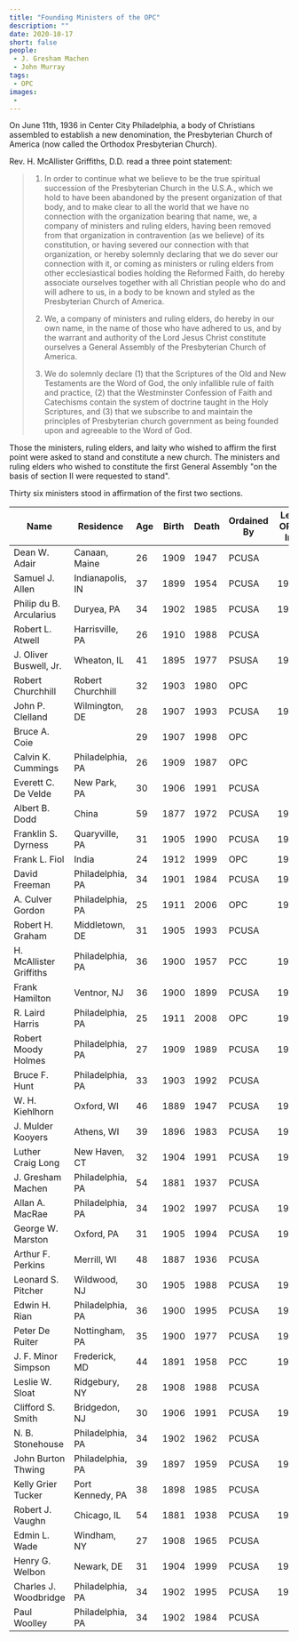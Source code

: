 ```yaml
---
title: "Founding Ministers of the OPC"
description: ""
date: 2020-10-17
short: false
people:
 - J. Gresham Machen
 - John Murray
tags:
 - OPC
images:
 -
---
```


On June 11th, 1936 in Center City Philadelphia, a body of Christians assembled to establish a new denomination, the Presbyterian Church of America (now called the Orthodox Presbyterian Church).

Rev. H. McAllister Griffiths, D.D. read a three point statement:

>  1. In order to continue what we believe to be the true spiritual succession of the Presbyterian Church in the U.S.A., which we hold to have been abandoned by the present organization of that body, and to make clear to all the world that we have no connection with the organization bearing that name, we, a company of ministers and ruling elders, having been removed from that organization in contravention (as we believe) of its constitution, or having severed our connection with that organization, or hereby solemnly declaring that we do sever our connection with it, or coming as ministers or ruling elders from other ecclesiastical bodies holding the Reformed Faith, do hereby associate ourselves together with all Christian people who do and will adhere to us, in a body to be known and styled as the Presbyterian Church of America. 
> 
> 2. We, a company of ministers and ruling elders, do hereby in our own name, in the name of those who have adhered to us, and by the warrant and authority of the Lord Jesus Christ constitute ourselves a General Assembly of the Presbyterian Church of America. 
> 
> 3. We do solemnly declare (1) that the Scriptures of the Old and New Testaments are the Word of God, the only infallible rule of faith and practice, (2) that the Westminster Confession of Faith and Catechisms contain the system of doctrine taught in the Holy Scriptures, and (3) that we subscribe to and maintain the principles of Presbyterian church government as being founded upon and agreeable to the Word of God. 

Those the ministers, ruling elders, and laity who wished to affirm the first point were asked to stand and constitute a new church. The ministers and ruling elders who wished to constitute the first General Assembly "on the basis of section II were requested to stand".

Thirty six ministers stood in affirmation of the first two sections. 

| Name                    | Residence         | Age | Birth | Death | Ordained By | Left OPC In | Left For     | Joined BPC In |
| ----------------------- | ----------------- | --- | ----- | ----- | ----------- | ----------- | ------------ | ------------- |
| Dean W. Adair           | Canaan, Maine     | 26  | 1909  | 1947  | PCUSA       |             |              |               |
| Samuel J. Allen         | Indianapolis, IN  | 37  | 1899  | 1954  | PCUSA       | 1948        | PCUS         |               |
| Philip du B. Arcularius | Duryea, PA        | 34  | 1902  | 1985  | PCUSA       | 1938        | BPC          | 1938          |
| Robert L. Atwell        | Harrisville, PA   | 26  | 1910  | 1988  | PCUSA       |             |              |               |
| J. Oliver Buswell, Jr.  | Wheaton, IL       | 41  | 1895  | 1977  | PSUSA       | 1938        | BPC          | 1938          |
| Robert Churchhill       | Robert Churchhill | 32  | 1903  | 1980  | OPC         |             |              |               |
| John P. Clelland        | Wilmington, DE    | 28  | 1907  | 1993  | PCUSA       | 1965        | BPC          |               |
| Bruce A. Coie           |                   | 29  | 1907  | 1998  | OPC         |             |              |               |
| Calvin K. Cummings      | Philadelphia, PA  | 26  | 1909  | 1987  | OPC         |             |              |               |
| Everett C. De Velde     | New Park, PA      | 30  | 1906  | 1991  | PCUSA       |             |              |               |
| Albert B. Dodd          | China             | 59  | 1877  | 1972  | PCUSA       | 1944        | BPC          | 1944          |
| Franklin S. Dyrness     | Quaryville, PA    | 31  | 1905  | 1990  | PCUSA       | 1949        | Unaffiliated |               |
| Frank L. Fiol           | India             | 24  | 1912  | 1999  | OPC         | 1943        | BPC          | 1943          |
| David Freeman           | Philadelphia, PA  | 34  | 1901  | 1984  | PCUSA       | 1946        | RCA          |               |
| A. Culver Gordon        | Philadelphia, PA  | 25  | 1911  | 2006  | OPC         | 1946        | BPC          |               |
| Robert H. Graham        | Middletown, DE    | 31  | 1905  | 1993  | PCUSA       |             |              |               |
| H. McAllister Griffiths | Philadelphia, PA  | 36  | 1900  | 1957  | PCC         | 1938        | BPC          | 1938          |
| Frank Hamilton          | Ventnor, NJ       | 36  | 1900  | 1899  | PCUSA       | 1938        | BPC          | 1938          |
| R. Laird Harris         | Philadelphia, PA  | 25  | 1911  | 2008  | OPC         | 1938        | BPC          | 1938          |
| Robert Moody Holmes     | Philadelphia, PA  | 27  | 1909  | 1989  | PCUSA       | 1941        | PCUS         |               |
| Bruce F. Hunt           | Philadelphia, PA  | 33  | 1903  | 1992  | PCUSA       |             |              |               |
| W. H. Kiehlhorn         | Oxford, WI        | 46  | 1889  | 1947  | PCUSA       | 1937        | Unaffiliated |               |
| J. Mulder Kooyers       | Athens, WI        | 39  | 1896  | 1983  | PCUSA       | 1936        | PCUSA        |               |
| Luther Craig Long       | New Haven, CT     | 32  | 1904  | 1991  | PCUSA       | 1942        | ARP          |               |
| J. Gresham Machen       | Philadelphia, PA  | 54  | 1881  | 1937  | PCUSA       |             |              |               |
| Allan A. MacRae         | Philadelphia, PA  | 34  | 1902  | 1997  | PCUSA       | 1938        | BPC          | 1938          |
| George W. Marston       | Oxford, PA        | 31  | 1905  | 1994  | PCUSA       | 1951        | PCUS         |               |
| Arthur F. Perkins       | Merrill, WI       | 48  | 1887  | 1936  | PCUSA       |             |              |               |
| Leonard S. Pitcher      | Wildwood, NJ      | 30  | 1905  | 1988  | PCUSA       | 1945        | BPC          | 1945          |
| Edwin H. Rian           | Philadelphia, PA  | 36  | 1900  | 1995  | PCUSA       | 1947        | PCUSA        |               |
| Peter De Ruiter         | Nottingham, PA    | 35  | 1900  | 1977  | PCUSA       | 1943        | PCC          |               |
| J. F. Minor Simpson     | Frederick, MD     | 44  | 1891  | 1958  | PCC         | 1938        | BPC          | 1938          |
| Leslie W. Sloat         | Ridgebury, NY     | 28  | 1908  | 1988  | PCUSA       |             |              |               |
| Clifford S. Smith       | Bridgedon, NJ     | 30  | 1906  | 1991  | PCUSA       | 1947        | BPC          |               |
| N. B. Stonehouse        | Philadelphia, PA  | 34  | 1902  | 1962  | PCUSA       |             |              |               |
| John Burton Thwing      | Philadelphia, PA  | 39  | 1897  | 1959  | PCUSA       | 1939        | UPCNA        |               |
| Kelly Grier Tucker      | Port Kennedy, PA  | 38  | 1898  | 1985  | PCUSA       |             |              |               |
| Robert J. Vaughn        | Chicago, IL       | 54  | 1881  | 1938  | PCUSA       | 1937        | BPC          | 1938          |
| Edmin L. Wade           | Windham, NY       | 27  | 1908  | 1965  | PCUSA       |             |              |               |
| Henry G. Welbon         | Newark, DE        | 31  | 1904  | 1999  | PCUSA       | 1937        | BPC          | 1938          |
| Charles J. Woodbridge   | Philadelphia, PA  | 34  | 1902  | 1995  | PCUSA       | 1937        | PCUS         |               |
| Paul Woolley            | Philadelphia, PA  | 34  | 1902  | 1984  | PCUSA       |             |              |
